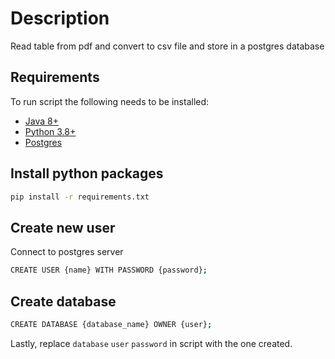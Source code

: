 # Description

Read table from pdf and convert to csv file and store in a postgres database

## Requirements
To run script the following needs to be installed:
- [Java 8+](https://www.java.com/en/download/manual.jsp)
- [Python 3.8+](https://www.python.org/downloads/)
- [Postgres](https://www.postgresql.org/download)

## Install python packages
```bash
pip install -r requirements.txt
```

## Create new user
Connect to postgres server
```bash 
CREATE USER {name} WITH PASSWORD {password};
```


## Create database 
```bash 
CREATE DATABASE {database_name} OWNER {user};
```
Lastly, replace `database` `user` `password` in script with the one created.
